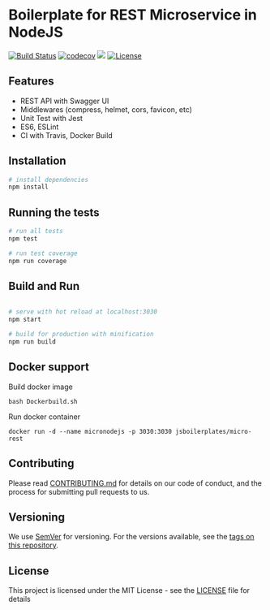 # Boilerplate for REST Microservice in NodeJS
[![Build Status](https://travis-ci.org/jsboilerplates/micro-rest.svg?branch=master)](https://travis-ci.org/jsboilerplates/micro-rest)
[![codecov](https://codecov.io/gh/jsboilerplates/micro-rest/branch/master/graph/badge.svg)](https://codecov.io/gh/jsboilerplates/micro-rest)
[![](https://images.microbadger.com/badges/image/jsboilerplates/micro-rest.svg)](https://microbadger.com/images/jsboilerplates/micro-rest)
[![License](https://img.shields.io/badge/license-MIT-blue.svg)](https://github.com/jsboilerplates/micro-rest/blob/master/LICENSE)

## Features
- REST API with Swagger UI
- Middlewares (compress, helmet, cors, favicon, etc)
- Unit Test with Jest
- ES6, ESLint
- CI with Travis, Docker Build

## Installation

``` bash
# install dependencies
npm install

```

## Running the tests

``` bash
# run all tests
npm test

# run test coverage
npm run coverage
```

## Build and Run

``` bash

# serve with hot reload at localhost:3030
npm start

# build for production with minification
npm run build

```

## Docker support

Build docker image

```
bash Dockerbuild.sh
```

Run docker container

```
docker run -d --name micronodejs -p 3030:3030 jsboilerplates/micro-rest
```

## Contributing

Please read [CONTRIBUTING.md](CONTRIBUTING.md) for details on our code of conduct, and the process for submitting pull requests to us.

## Versioning

We use [SemVer](http://semver.org/) for versioning. For the versions available, see the [tags on this repository](https://github.com/jsboilerplates/micro-rest/tags).

## License

This project is licensed under the MIT License - see the [LICENSE](LICENSE) file for details
